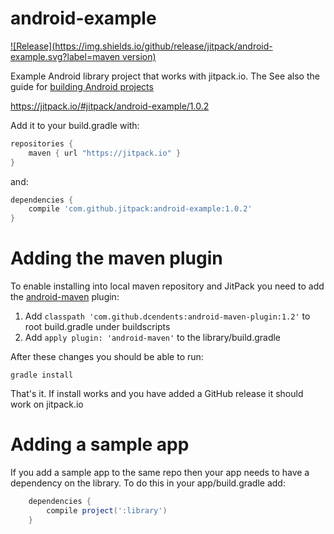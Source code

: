 # android-example

[![Release](https://img.shields.io/github/release/jitpack/android-example.svg?label=maven version)](https://jitpack.io/#jitpack/android-example)

Example Android library project that works with jitpack.io. The 
See also the guide for [building Android projects](https://github.com/jitpack/jitpack.io/blob/master/ANDROID.md)

https://jitpack.io/#jitpack/android-example/1.0.2

Add it to your build.gradle with:
```gradle
repositories {
    maven { url "https://jitpack.io" }
}
```
and:

```gradle
dependencies {
    compile 'com.github.jitpack:android-example:1.0.2'
}
```



# Adding the maven plugin

To enable installing into local maven repository and JitPack you need to add the [android-maven](https://github.com/dcendents/android-maven-plugin) plugin:

1. Add `classpath 'com.github.dcendents:android-maven-plugin:1.2'` to root build.gradle under buildscripts
2. Add `apply plugin: 'android-maven'` to the library/build.gradle

After these changes you should be able to run:

    gradle install
    
That's it. If install works and you have added a GitHub release it should work on jitpack.io

# Adding a sample app 

If you add a sample app to the same repo then your app needs to have a dependency on the library. To do this in your app/build.gradle add:

```gradle
    dependencies {
        compile project(':library')
    }
```

